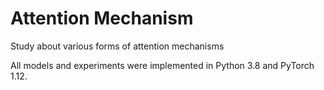 # Attention Mechanism
Study about various forms of attention mechanisms

All models and experiments were implemented in Python 3.8 and PyTorch 1.12. 

